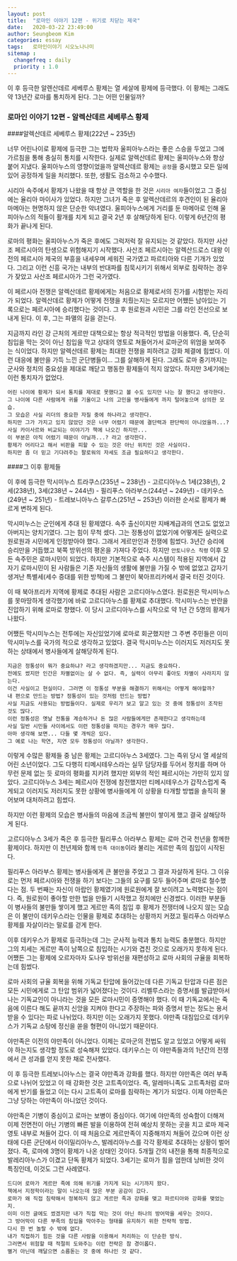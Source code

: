 ```yaml
---
layout: post
title:  "로마인 이야기 12편 - 위기로 치닫는 제국"
date:   2020-03-22 23:49:00
author: Seungbeom Kim
categories: essay
tags:	로마인이야기 시오노나나미
sitemap :
  changefreq : daily
  priority : 1.0
---
```


이 후 등극한 알렌산데르 세베루스 황제는 열 세살에 황제에 등극했다. 이 황제는 그래도 약 13년간 로마를 통치하게 된다. 그는 어떤 인물일까?

### 로마인 이야기 12편 - 알렉산데르 세베루스 황제

####알렉산데르 세베루스 황제(222년 ~ 235년)

너무 어린나이로 황제에 등극한 그는 법학자 울피아누스라는 좋은 스승을 두었고 그에 가르침을 통해 충실히 통치를 시작한다. 실제로 알렉산데르 황제는 울피아누스와 항상 붙어 지냈다. 울피아누스의 영향이었을까 알렉산데르 황제는 `공정`을 중시했고 모든 일에 있어 공정하게 일을 처리했다. 또한, 생활도 검소하고 수수했다.

시리아 속주에서 황제가 나왔을 때 항상 큰 역할을 한 것은 `시리아 여자`들이었고 그 중심에는 율리아 마이사가 있었다. 하지만 그녀가 죽은 후 알렉산데르의 후견인이 된 율리아 마메아는 현명하지 않은 단순한 악녀였다. 울피아누스에게 거리를 둔 마메아로 인해 울피아누스의 적들이 활개를 치게 되고 결국 2년 후 살해당하게 된다. 이렇게 6년간의 평화가 끝나게 된다.

로마의 평화는 울피아누스가 죽은 후에도 그럭저럭 잘 유지되는 것 같았다. 하지만 사산조 페르시아의 탄생으로 위험해지기 시작했다. 사산조 페르시아는 알렉산드로스 대왕 이전의 페르시아 제국의 부흥을 내세우며 세워진 국가였고 파르티아와 다른 기개가 있었다. 그리고 이런 신흥 국가는 내부의 반대파를 침묵시키기 위해서 외부로 침략하는 경우가 잦았고 사산조 페르시아가 그런 국가였다.

이 페르시아 전쟁은 알렉산데르 황제에게는 처음으로 황제로서의 진가를 시험받는 자리가 되었다. 알렉산데르 황제가 어떻게 전쟁을 치뤘는지는 모르지만 어쨌든 남아있는 기록으로는 페르시아에 승리했다는 것이다. 그 후 원로원과 시민은 그를 라인 전선으로 보내게 된다. 이 후, 그는 파멸의 길을 걷는다.

지금까지 라인 강 근처의 게르만 대책으로는 항상 적극적인 방법을 이용했다. 즉, 단순히 침입을 막는 것이 아닌 침입을 막고 상대의 영토로 쳐들어가서 로마군의 위엄을 보여주는 식이었다. 하지만 알렉산데르 황제는 최대한 전쟁을 피하려고 강화 체결에 힘썼다. 이런 대응에 불만을 가득 느낀 군단병들이... 그를 살해하게 된다. 그래도 로마 중기까지는 군사와 정치의 중요성을 제대로 깨닫고 행동한 황제들이 적지 않았다. 하지만 3세기에는 이런 통치자가 없었다.

```
어린 나이에 황제가 되서 통치를 제대로 못했다고 볼 수도 있지만 나는 잘 했다고 생각한다.
그 나이에 다른 사람에게 귀를 기울이고 나의 고민을 병사들에게 까지 털어놓으며 상의한 모습.
그 모습은 사실 리더의 중요한 자질 중에 하나라고 생각한다.
하지만 그가 가지고 있지 않았던 것은 너무 어렸기 때문에 결단력과 판단력이 아니었을까...?
사실 카이사르와 비교되는 이야기가 책에 나오긴 하지만...
이 부분은 아직 어렸기 때문이 아닐까...? 라고 생각한다.
황제가 어리다고 해서 비판을 피할 수 있는 것은 아닌 위치인 것은 사실이다.
하지만 좀 더 믿고 기다려주는 팔로워의 자세도 조금 필요하다고 생각한다.
```

####그 이후 황제들

이 후에 등극한 막시미누스 트라쿠스(235년 ~ 238년) - 고르디아누스 1세(238년), 2세(238년), 3세(238년 ~ 244년) - 필리푸스 아라부스(244년 ~ 249년) - 데키우스(249년 ~ 251년) - 트레보니아누스 갈루스(251년 ~ 253년) 이러한 순서로 황제가 빠르게 변하게 된다.

막시미누스는 군인에게 추대 된 황제였다. 속주 출신이지만 지배계급과의 연고도 없었고 아버지는 양치기였다. 그는 힘이 무척 셌다. 그는 정통성이 없었기에 어떻게든 실력으로 원로원과 시민에게 인정받아야 했다. 그래서 게르만인과 전쟁에 힘썼다. 3년간 승리에 승리만을 거듭했고 북쪽 방위선의 평온을 가져다 주었다. 하지만 `안토니우스 칙령` 이후 모든 속주민은 로마시민이 되었다. 하지만 기본적으로 속주 시스템이 적용된 지역에서 갑자기 로마시민이 된 사람들은 기존 자신들의 생활에 불만을 가질 수 밖에 없었고 갑자기 생겨난 특별세(세수 증대를 위한 방책)에 그 불만이 북아프리카에서 결국 터진 것이다.

이 때 북아프리카 지역에 황제로 추대된 사람은 고르디아누스였다. 원로원은 막시미누스를 못마땅하게 생각했기에 바로 고르디아누스를 황제로 추대했다. 막시미누스는 반란을 진압하기 위해 로마로 향했다. 이 당시 고르디아누스를 시작으로 약 1년 간 5명의 황제가 나왔다.

어쨌든 막시미누스는 전투에는 자신있었기에 로마로 회군했지만 그 주변 주민들은 이미 막시미누스를 국가의 적으로 생각하고 있었다. 결국 막시미누스는 이러지도 저러지도 못하는 상태에서 병사들에게 살해당하게 된다.

```
지금은 정통성이 뭐가 중요하냐? 라고 생각하겠지만... 지금도 중요하다.
전에도 썼지만 인간은 차별없이는 살 수 없다. 즉, 실력이 아무리 좋아도 차별이 사라지지 않는다.
이건 사실이고 현실이다. 그러면 이 정통성 부분을 해결하기 위해서는 어떻게 해야할까?
내 편으로 만드는 방법? 정통성이 있는 것처럼 만드는 방법?
사실 지금도 사용되는 방법들이다. 실제로 우리가 보고 알고 있는 것 중에 정통성이 조작된 것도 많다.
이런 정통성은 옛날 전통을 계승하거나 돈 많은 사람들에게만 존재한다고 생각하는데
사실 일반 시민들 사이에서도 이런 정통성을 따지는 경우가 매우 많다.
아마 생각해 보면... 다들 몇 개씩은 있다.
그 예로 나는 학연, 지연 모두 정통성이 아닐까? 생각한다.
```

이렇게 수많은 황제들 중 남은 황제는 고르디아누스 3세였다. 그는 즉위 당시 열 세살의 어린 소년이었다. 그도 다행히 티메시테우스라는 실무 담당자를 두어서 정치를 하며 아무런 문제 없는 듯 로마의 평화를 지키려 했지만 외부의 적인 페르시아는 가만히 있지 않았다. 고르디아누스 3세는 페르시아 전쟁에 참전했지만 티메시테우스가 갑작스럽게 죽게되고 이러지도 저러지도 못한 상황에 병사들에게 이 상황을 타개할 방법을 솔직히 물어보며 대처하려고 힘썼다.

하지만 이런 황제의 모습은 병사들의 마음에 조금씩 불만이 쌓이게 했고 결국 살해당하게 된다.

고르디아누스 3세가 죽은 후 등극한 필리푸스 아라부스 황제는 로마 건국 천년을 함께한 황제이다. 하지만 이 천년제와 함께 `민족 대이동`이라 불리는 게르만 족의 침입이 시작된다.

필리푸스 아라부스 황제는 병사들에게 큰 불만을 주었고 그 결과 자살하게 된다. 그 이유로는 먼저 페르시아와 전쟁을 하기 보다는 그들의 요구를 모두 들어주며 로마로 철수했다는 점. 두 번째는 자신이 아랍인 황제였기에 원로원에게 잘 보이려고 노력했다는 점이다. 즉, 원로원이 좋아할 만한 법을 만들기 시작했고 정치에만 신경썼다. 이러한 부분들이 병사들의 불만들 쌓이게 했고 게르만 족의 침입 후 황제가 전쟁터에 나오지 않는 모습은 이 불만이 데키우스라는 인물을 황제로 추대하는 상황까지 커졌고 필리푸스 아라부스 황제를 자살이라는 말로를 걷게 한다.

이후 데키우스가 황제로 등극하는데 그는 군사적 능력과 통치 능력도 충분했다. 하지만 그의 치세는 게르만 족이 남쪽으로 침입하는 시기와 겹친 것으로 오래가지 못하게 된다. 어쨌든 그는 황제에 오르자마자 도나우 방위선을 재편성하고 로마 사회의 규율을 회복하는데 힘썼다.

로마 사회의 규율 회복을 위해 기독교 탄압에 들어갔는데 다른 기독교 탄압과 다른 점은 모든 시민에게로 그 탄압 범위가 넓어졌다는 것이다. 리벨루스라는 증명서를 발급받아서 나는 기독교인이 아니라는 것을 모든 로마시민이 증명해야 했다. 이 때 기독교에서는 죽음에 이른다 해도 끝까지 신앙을 지켜야 한다고 주장하는 파와 증명서 받는 정도는 용서받을 수 있다는 파로 나뉘었다. 하지만 이는 오래가지 못했다. 야만족 대침입으로 데키우스가 기독교 소탕에 정신을 쏟을 형편이 아니었기 때문이다.

야만족은 이전의 야만족이 아니었다. 이제는 로마군의 전법도 알고 있었고 어떻게 싸워야 하는지도 생각할 정도로 성숙해져 있었다. 데키우스는 이 야만족들과의 1년간의 전쟁에서 큰 성과를 얻지 못한 채로 전사했다.

이 후 등극한 트레보니아누스는 결국 야만족과 강화를 했다. 하지만 야만족은 여러 부족으로 나뉘어 있었고 이 때 강화한 것은 고트족이었다. 즉, 알레마니족도 고트족처럼 로마에게 반기를 들었고 이는 다시 고트족이 로마를 침략하는 계기가 되었다. 이제 야만족은 그냥 당하는 야만족이 아니었던 것이다.

야만족은 기병이 중심이고 로마는 보병이 중심이다. 여기에 야만족의 성숙함이 더해져 이제 전면전이 아닌 기병의 빠른 발을 이용하여 전혀 예상치 못하는 곳을 치고 로마 제국 영토 내부로 쳐들어 갔다. 이 때 처음으로 게르만족이 지중해까지 쳐들어 갔으며 이런 상태에 다른 군단에서 아이밀리아누스, 발레리아누스를 각각 황제로 추대하는 상황이 벌어졌다. 즉, 로마에 3명이 황제가 나온 상태인 것이다. 5개월 간의 내전을 통해 최종적으로 발레리아누스가 이겼고 단독 황제가 되었다. 3세기는 로마가 힘을 엄한데 낭비한 것이 특징인데, 이것도 그런 사례였다.

```
드디어 로마가 게르만 족에 의해 위기를 가지게 되는 시기까지 왔다.
책에서 지정학이라는 말이 나오는데 많은 부분 공감이 갔다.
로마가 왜 직접 침략해서 정복하지 않고 게르만 족과 강화를 맺고 파르티아와 강화를 맺었는지.
이미 이전 글에도 썼겠지만 내가 직접 막는 것이 아닌 하나의 방어막을 세우는 것이다.
그 방어막이 다른 부족의 침입을 막아주는 형태를 유지하기 위한 전략적 방법.
다시 한 번 놀랄 수 밖에 없다.
내가 직접하기 힘든 것을 다른 사람을 이용해서 처리하는 이 단순한 방식.
그러면서 위험할 때 적절히 도와주는 이런 전략은 참 경이롭다.
별거 아닌데 깨달으면 소름돋는 것 중에 하나인 것 같다.
```
